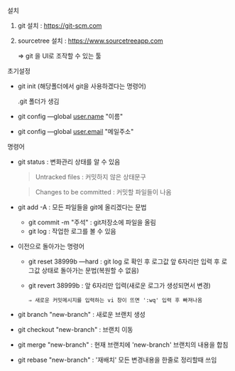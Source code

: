 설치

1. git 설치 : https://git-scm.com
2. sourcetree 설치 : https://www.sourcetreeapp.com

      ⇒ git 을 UI로 조작할 수 있는 툴

초기설정

- git init (해당폴더에서 git을 사용하겠다는 명령어)

    .git 폴더가 생김

- git config —global [user.name](http://user.name) "이름"
- git config —global [user.email](http://user.email) "메일주소"

명령어

- git status : 변화관리 상태를 알 수 있음

    > Untracked files : 커밋하지 않은 상태문구

    > Changes to be committed : 커밋할 파일들이 나옴

- git add -A : 모든 파일들을 git에 올리겠다는 문법
    - git commit -m "주석" : git저장소에 파일을 올림
    - git log : 작업한 로그를 볼 수 있음

- 이전으로 돌아가는 명령어
    - git reset 38999b —hard : git log 로 확인 후 로그값 앞 6자리만 입력 후 로그값 상태로 돌아가는 문법(복원할 수 없음)
    - git revert 38999b : 앞 6자리만 입력(새로운 로그가 생성되면서 변경)

          ⇒ 새로운 커밋메시지를 입력하는 vi 창이 뜨면 ':wq' 입력 후 빠져나옴

- git branch "new-branch" : 새로운 브랜치 생성
- git checkout "new-branch" : 브랜치 이동
- git merge "new-branch" : 현재 브랜치에 'new-branch' 브랜치의 내용을 합침
- git rebase "new-branch" : '재배치' 모든 변경내용을 한줄로 정리할때 쓰임
